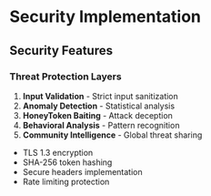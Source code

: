 # Security Implementation 
 
## Security Features 
 
### Threat Protection Layers 
 
1. **Input Validation** - Strict input sanitization 
2. **Anomaly Detection** - Statistical analysis 
3. **HoneyToken Baiting** - Attack deception 
4. **Behavioral Analysis** - Pattern recognition 
5. **Community Intelligence** - Global threat sharing 
 
 
- TLS 1.3 encryption 
- SHA-256 token hashing 
- Secure headers implementation 
- Rate limiting protection 
